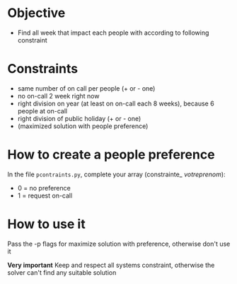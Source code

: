 # Objective
* Find all week that impact each people with according to following constraint
    
    
# Constraints
* same number of on call per people (+ or - one)
* no on-call 2 week right now
* right division on year (at least on on-call each 8 weeks), because 6 people at on-call
* right division of public holiday (+ or - one)
* (maximized solution with people preference)


# How to create a people preference
In the file `pcontraints.py`, complete your array (constrainte_ _votreprenom_):
* 0 = no preference
* 1 = request on-call

# How to use it
Pass the -p flags for maximize solution with preference, otherwise don't use it

**Very important**
Keep and respect all systems constraint, otherwise the solver can't find any suitable solution
